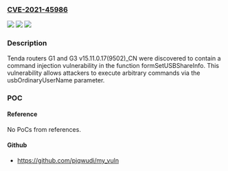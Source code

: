 ### [CVE-2021-45986](https://cve.mitre.org/cgi-bin/cvename.cgi?name=CVE-2021-45986)
![](https://img.shields.io/static/v1?label=Product&message=n%2Fa&color=blue)
![](https://img.shields.io/static/v1?label=Version&message=n%2Fa&color=blue)
![](https://img.shields.io/static/v1?label=Vulnerability&message=n%2Fa&color=brighgreen)

### Description

Tenda routers G1 and G3 v15.11.0.17(9502)_CN were discovered to contain a command injection vulnerability in the function formSetUSBShareInfo. This vulnerability allows attackers to execute arbitrary commands via the usbOrdinaryUserName parameter.

### POC

#### Reference
No PoCs from references.

#### Github
- https://github.com/pjqwudi/my_vuln

